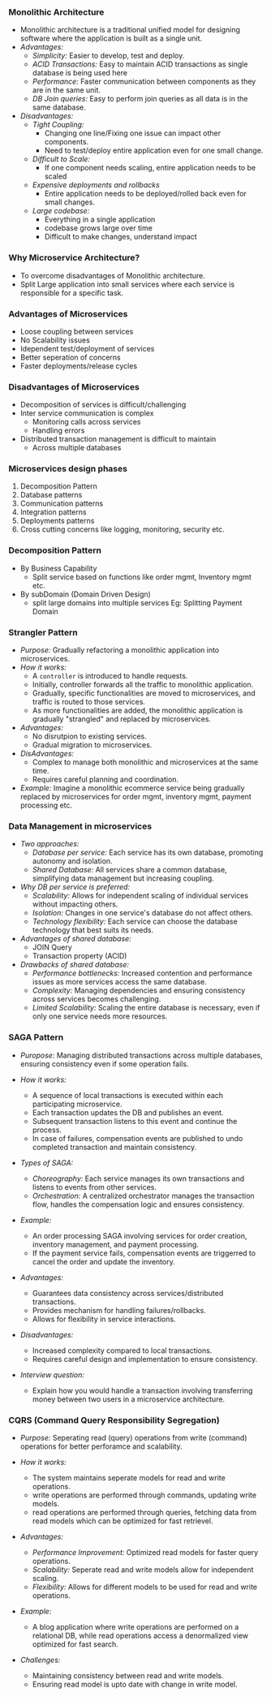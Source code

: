 ### Monolithic Architecture
- Monolithic architecture is a traditional unified model for designing software where the application is built as a single unit.
- *Advantages:*
    - *Simplicity:* Easier to develop, test and deploy.
    - *ACID Transactions:* Easy to maintain ACID transactions as single database is being used here
    - *Performance:* Faster communication between components as they are in the same unit.
    - *DB Join queries:* Easy to perform join queries as all data is in the same database.
- *Disadvantages:*
    - *Tight Coupling:*
        - Changing one line/Fixing one issue can impact other components.
        - Need to test/deploy entire application even for one small change.
    - *Difficult to Scale:*
        - If one component needs scaling, entire application needs to be scaled
    - *Expensive deployments and rollbacks*
        - Entire application needs to be deployed/rolled back even for small changes.
    - *Large codebase:*
        - Everything in a single application
        - codebase grows large over time
        - Difficult to make changes, understand impact

### Why Microservice Architecture?
- To overcome disadvantages of Monolithic architecture.
- Split Large application into small services where each service is responsible for a specific task.

### Advantages of Microservices
- Loose coupling between services
- No Scalability issues
- Idependent test/deployment of services
- Better seperation of concerns
- Faster deployments/release cycles

### Disadvantages of Microservices
- Decomposition of services is difficult/challenging
- Inter service communication is complex
    - Monitoring calls across services
    - Handling errors
- Distributed transaction management is difficult to maintain
    - Across multiple databases

### Microservices design phases
1. Decomposition Pattern
2. Database patterns
3. Communication patterns
4. Integration patterns
5. Deployments patterns
6. Cross cutting concerns like logging, monitoring, security etc.

### Decomposition Pattern
- By Business Capability
    - Split service based on functions like order mgmt, Inventory mgmt etc.
- By subDomain (Domain Driven Design)
    - split large domains into multiple services Eg: Splitting Payment Domain


### Strangler Pattern
- *Purpose:* Gradually refactoring a monolithic application into microservices.
- *How it works:*
    - A `controller` is introduced to handle requests.
    - Initially, controller forwards all the traffic to monolithic application.
    - Gradually, specific functionalities are moved to microservices, and traffic is routed to those services.
    - As more functionalities are added, the monolithic application is gradually "strangled" and replaced by microservices.
- *Advantages:*
    - No disrutpion to existing services.
    - Gradual migration to microservices.
- *DisAdvantages:*
    - Complex to manage both monolithic and microservices at the same time.
    - Requires careful planning and coordination.
- *Example:* Imagine a monolithic ecommerce service being gradually replaced by microservices for order mgmt, inventory mgmt, payment processing etc.

### Data Management in microservices
- *Two approaches:*
    - *Database per service:* Each service has its own database, promoting autonomy and isolation.
    - *Shared Database:* All services share a common database, simplifying data management but increasing coupling.
- *Why DB per service is preferred:*
    - *Scalability:* Allows for independent scaling of individual services without impacting others.
    - *Isolation:* Changes in one service's database do not affect others.
    - *Technology flexibility:* Each service can choose the database technology that best suits its needs.
- *Advantages of shared database:*
    - JOIN Query
    - Transaction property (ACID)
- *Drawbacks of shared database:*
    - *Performance bottlenecks:* Increased contention and performance issues as more services access the same database.
    - *Complexity:* Managing dependencies and ensuring consistency across services becomes challenging.
    - *Limited Scalability:* Scaling the entire database is necessary, even if only one service needs more resources.

### SAGA Pattern
- *Puropose:* Managing distributed transactions across multiple databases, ensuring consistency even if some operation fails.
- *How it works:*
    - A sequence of local transactions is executed within each participating microservice.
    - Each transaction updates the DB and publishes an event.
    - Subsequent transaction listens to this event and continue the process.
    - In case of failures, compensation events are published to undo completed transaction and maintain consistency.

- *Types of SAGA:*
    - *Choreography:* Each service manages its own transactions and listens to events from other services.
    - *Orchestration:* A centralized orchestrator manages the transaction flow, handles the compensation logic and ensures consistency.

- *Example:*
    - An order processing SAGA involving services for order creation, inventory management, and payment processing.
    - If the payment service fails, compensation events are triggerred to cancel the order and update the inventory.

- *Advantages:*
    - Guarantees data consistency across services/distributed transactions.
    - Provides mechanism for handling failures/rollbacks.
    - Allows for flexibility in service interactions.

- *Disadvantages:*
    - Increased complexity compared to local transactions.
    - Requires careful design and implementation to ensure consistency.
- *Interview question:*
    - Explain how you would handle a transaction involving transferring money between two users in a microservice architecture.

### CQRS (Command Query Responsibility Segregation)
- *Purpose:* Seperating read (query) operations from write (command) operations for better perforamce and scalability.

- *How it works:*
    - The system maintains seperate models for read and write operations.
    - write operations are performed through commands, updating write models.
    - read operations are performed through queries, fetching data from read models which can be optimized for fast retrievel.

- *Advantages:*
    - *Performance Improvement:* Optimized read models for faster query operations.
    - *Scalability:* Seperate read and write models allow for independent scaling.
    - *Flexibility:* Allows for different models to be used for read and write operations.

- *Example:*
    - A blog application where write operations are performed on a relational DB, while read operations access a denormalized view optimized for fast search.

- *Challenges:*
    - Maintaining consistency between read and write models.
    - Ensuring read model is upto date with change in write model.
